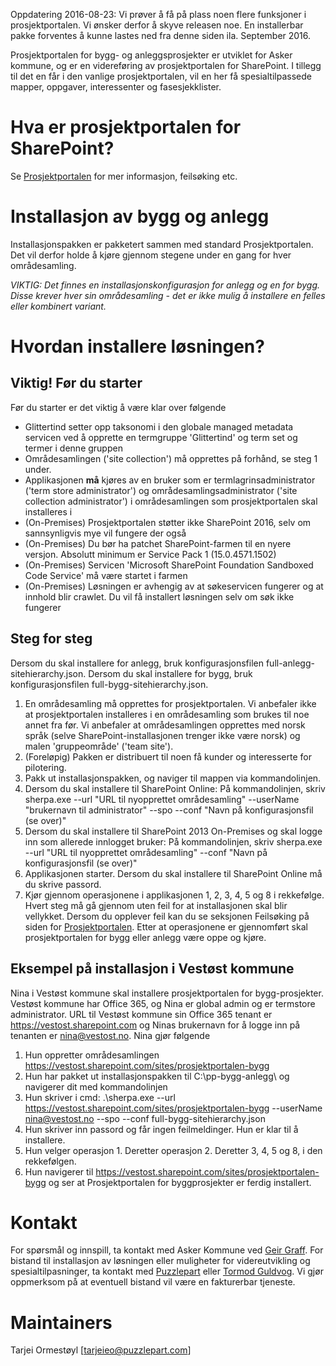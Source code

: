 Oppdatering 2016-08-23: Vi prøver å få på plass noen flere funksjoner i prosjektportalen. Vi ønsker derfor å skyve releasen noe. En installerbar pakke forventes å kunne lastes ned fra denne siden ila. September 2016.

Prosjektportalen for bygg- og anleggsprosjekter er utviklet for Asker kommune, og er en videreføring av prosjektportalen for SharePoint. I tillegg til det en får i den vanlige prosjektportalen, vil en her få spesialtilpassede mapper, oppgaver, interessenter og fasesjekklister.

# Hva er prosjektportalen for SharePoint?

Se <a href="https://github.com/prosjektstotte/sp-prosjektportal">Prosjektportalen</a> for mer informasjon, feilsøking etc.

# Installasjon av bygg og anlegg

Installasjonspakken er pakketert sammen med standard Prosjektportalen. Det vil derfor holde å kjøre gjennom stegene under en gang for hver områdesamling.

*VIKTIG: Det finnes en installasjonskonfigurasjon for anlegg og en for bygg. Disse krever hver sin områdesamling - det er ikke mulig å installere en felles eller kombinert variant.*

# Hvordan installere løsningen?
## Viktig! Før du starter
Før du starter er det viktig å være klar over følgende
* Glittertind setter opp taksonomi i den globale managed metadata servicen ved å opprette en termgruppe 'Glittertind' og term set og termer i denne gruppen
* Områdesamlingen ('site collection') må opprettes på forhånd, se steg 1 under.
* Applikasjonen <strong>må</strong> kjøres av en bruker som er termlagrinsadministrator ('term store administrator') og områdesamlingsadministrator ('site collection administrator') i områdesamlingen som prosjektportalen skal installeres i
* (On-Premises) Prosjektportalen støtter ikke SharePoint 2016, selv om sannsynligvis mye vil fungere der også
* (On-Premises) Du bør ha patchet SharePoint-farmen til en nyere versjon. Absolutt minimum er Service Pack 1 (15.0.4571.1502)
* (On-Premises) Servicen 'Microsoft SharePoint Foundation Sandboxed Code Service' må være startet i farmen
* (On-Premises) Løsningen er avhengig av at søkeservicen fungerer og at innhold blir crawlet. Du vil få installert løsningen selv om søk ikke fungerer

## Steg for steg

Dersom du skal installere for anlegg, bruk konfigurasjonsfilen full-anlegg-sitehierarchy.json. Dersom du skal installere for bygg, bruk konfigurasjonsfilen full-bygg-sitehierarchy.json.

1. En områdesamling må opprettes for prosjektportalen. Vi anbefaler ikke at prosjektportalen installeres i en områdesamling som brukes til noe annet fra før. Vi anbefaler at områdesamlingen opprettes med norsk språk (selve SharePoint-installasjonen trenger ikke være norsk) og malen 'gruppeområde' ('team site').
2. (Foreløpig) Pakken er distribuert til noen få kunder og interesserte for pilotering.
3. Pakk ut installasjonspakken, og naviger til mappen via kommandolinjen.
4. Dersom du skal installere til SharePoint Online: På kommandolinjen, skriv sherpa.exe --url "URL til nyopprettet områdesamling" --userName "brukernavn til administrator" --spo --conf "Navn på konfigurasjonsfil (se over)"
4. Dersom du skal installere til SharePoint 2013 On-Premises og skal logge inn som allerede innlogget bruker: På kommandolinjen, skriv sherpa.exe --url "URL til nyopprettet områdesamling" --conf "Navn på konfigurasjonsfil (se over)"
5. Applikasjonen starter. Dersom du skal installere til SharePoint Online må du skrive passord.
6. Kjør gjennom operasjonene i applikasjonen 1, 2, 3, 4, 5 og 8 i rekkefølge. Hvert steg må gå gjennom uten feil for at installasjonen skal blir vellykket. Dersom du opplever feil kan du se seksjonen Feilsøking på siden for <a href="https://github.com/prosjektstotte/sp-prosjektportal">Prosjektportalen</a>.
Etter at operasjonene er gjennomført skal prosjektportalen for bygg eller anlegg være oppe og kjøre.


## Eksempel på installasjon i Vestøst kommune

Nina i Vestøst kommune skal installere prosjektportalen for bygg-prosjekter. Vestøst kommune har Office 365, og Nina er global admin og er termstore administrator. URL til Vestøst kommune sin Office 365 tenant er https://vestost.sharepoint.com og Ninas brukernavn for å logge inn på tenanten er nina@vestost.no. Nina gjør følgende

1. Hun oppretter områdesamlingen https://vestost.sharepoint.com/sites/prosjektportalen-bygg
2. Hun har pakket ut installasjonspakken til C:\pp-bygg-anlegg\ og navigerer dit med kommandolinjen
3. Hun skriver i cmd: .\sherpa.exe --url https://vestost.sharepoint.com/sites/prosjektportalen-bygg --userName nina@vestost.no --spo --conf full-bygg-sitehierarchy.json
4. Hun skriver inn passord og får ingen feilmeldinger. Hun er klar til å installere.
5. Hun velger operasjon 1. Deretter operasjon 2. Deretter 3, 4, 5 og 8, i den rekkefølgen.
6. Hun navigerer til https://vestost.sharepoint.com/sites/prosjektportalen-bygg og ser at Prosjektportalen for byggprosjekter er ferdig installert.

# Kontakt
For spørsmål og innspill, ta kontakt med Asker Kommune ved <a href="mailto:Geir.Graff@asker.kommune.no">Geir Graff</a>. For bistand til installasjon av løsningen eller muligheter for videreutvikling og spesialtilpasninger, ta kontakt med <a href="mailto:support@puzzlepart.com">Puzzlepart</a> eller <a href="mailto:tormod.guldvog@puzzlepart.com">Tormod Guldvog</a>. Vi gjør oppmerksom på at eventuell bistand vil være en fakturerbar tjeneste.

# Maintainers
Tarjei Ormestøyl [<a href="mailto:tarjeieo@puzzlepart.com">tarjeieo@puzzlepart.com</a>]
